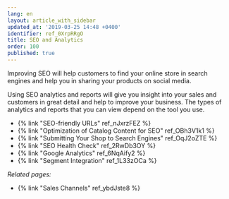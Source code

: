 ```yaml
---
lang: en
layout: article_with_sidebar
updated_at: '2019-03-25 14:48 +0400'
identifier: ref_0XrpRRgO
title: SEO and Analytics
order: 100
published: true
---
```

Improving SEO will help customers to find your online store in search engines and help you in sharing your products on social media.

Using SEO analytics and reports will give you insight into your sales and customers in great detail and help to improve your business. The types of analytics and reports that you can view depend on the tool you use.

*   {% link "SEO-friendly URLs" ref_nJxrzFEZ %}
*   {% link "Optimization of Catalog Content for SEO" ref_OBh3V1k1 %}
*   {% link "Submitting Your Shop to Search Engines" ref_OqJ2oZTE %}
*   {% link "SEO Health Check" ref_2RwDb3OY %}
*   {% link "Google Analytics" ref_6NqAify2 %}
*   {% link "Segment Integration" ref_1L33zOCa %}


_Related pages:_

* {% link "Sales Channels" ref_ybdJste8 %}
